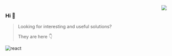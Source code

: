 <img align="right" src="https://github-readme-stats.vercel.app/api?username=vasyok28&count_private=true&show_icons=true&theme=dracula&hide_border=true" />

### Hi 👋

> Looking for interesting and useful solutions?
>
> They are here 👇
<div align="left">
<img alt="react" src="https://img.shields.io:/endpoint?color=FFFFFF&label=REACT&style=for-the-badge&url=%2Fendpoint">
</div>
